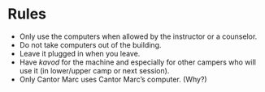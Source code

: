 # Rules

* Only use the computers when allowed by the instructor or a counselor.
* Do not take computers out of the building.
* Leave it plugged in when you leave.
* Have *kavod* for the machine and especially for other campers who will use it (in lower/upper camp or next session).
* Only Cantor Marc uses Cantor Marc’s computer. (Why?)
